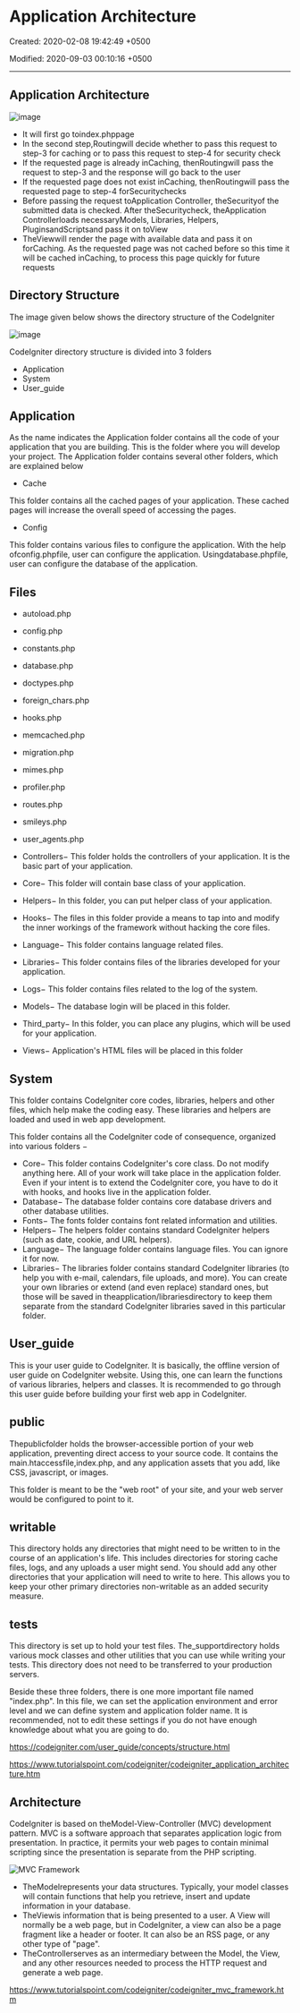# Application Architecture

Created: 2020-02-08 19:42:49 +0500

Modified: 2020-09-03 00:10:16 +0500

---

## Application Architecture

![image](media/CodeIgniter_Application-Architecture-image1.png)


-   It will first go toindex.phppage
-   In the second step,Routingwill decide whether to pass this request to step-3 for caching or to pass this request to step-4 for security check
-   If the requested page is already inCaching, thenRoutingwill pass the request to step-3 and the response will go back to the user
-   If the requested page does not exist inCaching, thenRoutingwill pass the requested page to step-4 forSecuritychecks
-   Before passing the request toApplication Controller, theSecurityof the submitted data is checked. After theSecuritycheck, theApplication Controllerloads necessaryModels, Libraries, Helpers, PluginsandScriptsand pass it on toView
-   TheViewwill render the page with available data and pass it on forCaching. As the requested page was not cached before so this time it will be cached inCaching, to process this page quickly for future requests

## Directory Structure

The image given below shows the directory structure of the CodeIgniter

![image](media/CodeIgniter_Application-Architecture-image2.png)

CodeIgniter directory structure is divided into 3 folders
-   Application
-   System
-   User_guide

## Application

As the name indicates the Application folder contains all the code of your application that you are building. This is the folder where you will develop your project. The Application folder contains several other folders, which are explained below
-   Cache

This folder contains all the cached pages of your application. These cached pages will increase the overall speed of accessing the pages.
-   Config

This folder contains various files to configure the application. With the help ofconfig.phpfile, user can configure the application. Usingdatabase.phpfile, user can configure the database of the application.

## Files
-   autoload.php
-   config.php
-   constants.php
-   database.php
-   doctypes.php
-   foreign_chars.php
-   hooks.php
-   memcached.php
-   migration.php
-   mimes.php
-   profiler.php
-   routes.php
-   smileys.php
-   user_agents.php


-   Controllers− This folder holds the controllers of your application. It is the basic part of your application.
-   Core− This folder will contain base class of your application.
-   Helpers− In this folder, you can put helper class of your application.
-   Hooks− The files in this folder provide a means to tap into and modify the inner workings of the framework without hacking the core files.
-   Language− This folder contains language related files.
-   Libraries− This folder contains files of the libraries developed for your application.
-   Logs− This folder contains files related to the log of the system.
-   Models− The database login will be placed in this folder.
-   Third_party− In this folder, you can place any plugins, which will be used for your application.
-   Views− Application's HTML files will be placed in this folder

## System

This folder contains CodeIgniter core codes, libraries, helpers and other files, which help make the coding easy. These libraries and helpers are loaded and used in web app development.

This folder contains all the CodeIgniter code of consequence, organized into various folders −
-   Core− This folder contains CodeIgniter's core class. Do not modify anything here. All of your work will take place in the application folder. Even if your intent is to extend the CodeIgniter core, you have to do it with hooks, and hooks live in the application folder.
-   Database− The database folder contains core database drivers and other database utilities.
-   Fonts− The fonts folder contains font related information and utilities.
-   Helpers− The helpers folder contains standard CodeIgniter helpers (such as date, cookie, and URL helpers).
-   Language− The language folder contains language files. You can ignore it for now.
-   Libraries− The libraries folder contains standard CodeIgniter libraries (to help you with e-mail, calendars, file uploads, and more). You can create your own libraries or extend (and even replace) standard ones, but those will be saved in theapplication/librariesdirectory to keep them separate from the standard CodeIgniter libraries saved in this particular folder.

## User_guide

This is your user guide to CodeIgniter. It is basically, the offline version of user guide on CodeIgniter website. Using this, one can learn the functions of various libraries, helpers and classes. It is recommended to go through this user guide before building your first web app in CodeIgniter.

## public

Thepublicfolder holds the browser-accessible portion of your web application, preventing direct access to your source code. It contains the main.htaccessfile,index.php, and any application assets that you add, like CSS, javascript, or images.

This folder is meant to be the "web root" of your site, and your web server would be configured to point to it.

## writable

This directory holds any directories that might need to be written to in the course of an application's life. This includes directories for storing cache files, logs, and any uploads a user might send. You should add any other directories that your application will need to write to here. This allows you to keep your other primary directories non-writable as an added security measure.

## tests

This directory is set up to hold your test files. The_supportdirectory holds various mock classes and other utilities that you can use while writing your tests. This directory does not need to be transferred to your production servers.

Beside these three folders, there is one more important file named "index.php". In this file, we can set the application environment and error level and we can define system and application folder name. It is recommended, not to edit these settings if you do not have enough knowledge about what you are going to do.

<https://codeigniter.com/user_guide/concepts/structure.html>

<https://www.tutorialspoint.com/codeigniter/codeigniter_application_architecture.htm>

## Architecture

CodeIgniter is based on theModel-View-Controller (MVC) development pattern. MVC is a software approach that separates application logic from presentation. In practice, it permits your web pages to contain minimal scripting since the presentation is separate from the PHP scripting.

![MVC Framework](media/CodeIgniter_Application-Architecture-image3.jpg)
-   TheModelrepresents your data structures. Typically, your model classes will contain functions that help you retrieve, insert and update information in your database.
-   TheViewis information that is being presented to a user. A View will normally be a web page, but in CodeIgniter, a view can also be a page fragment like a header or footer. It can also be an RSS page, or any other type of "page".
-   TheControllerserves as an intermediary between the Model, the View, and any other resources needed to process the HTTP request and generate a web page.

<https://www.tutorialspoint.com/codeigniter/codeigniter_mvc_framework.htm>
